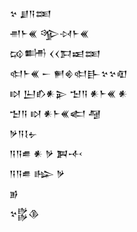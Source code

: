 <div class='block'>
<div class='line'>𒆳 𒋗𒀀𒌅</div>
<div class='line'>𒉣𒈨𒌍 𒄊𒀴𒈨𒌍</div>
<div class='line'>𒄘𒌦 𒌋𒌋𒁕𒀜𒌅</div>
<div class='line'>𒊕𒈨𒌍 𒀸 𒂍𒄯𒊕𒃲𒆳𒆳𒊏</div>
<div class='line'>𒊭 𒌨𒁓𒀭𒉌 𒈠𒀀 𒀭𒈨𒌍 𒀭</div>
<div class='line'>𒈠𒀀 𒊭 𒀭𒈨𒌍𒅗 𒆷</div>
<div class='line'>𒃻𒀀𒋙𒉡</div>
<div class='line'>𒀀𒀀𒌑 𒀭 𒃻 𒀉𒋾</div>
<div class='line'>𒀀𒀀𒌑 𒈗 𒃻</div>
<div class='line'>𒂊</div>
<div class='line'>𒆳𒌵𒆠</div>
</div>